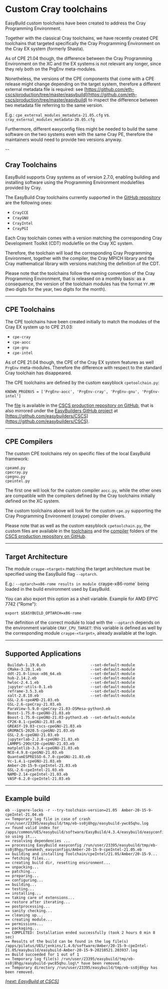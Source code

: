 # Custom Cray toolchains

EasyBuild custom toolchains have been created to address the Cray Programming Environment. 

Together with the classical Cray toolchains, we have recently created CPE toolchains that 
targeted specifically the Cray Programming Environment on the Cray EX system (formerly Shasta).

As of CPE 21.04 though, the difference between the Cray Programming Environment on the XC and
the EX systems is not relevant any longer, since they rely both on the PrgEnv meta-modules.

Nonetheless, the versions of the CPE components that come with a CPE release might change 
depending on the target system, therefore a different external metadata file is required:
see [https://github.com/eth-cscs/production/tree/master/easybuild](https://github.com/eth-cscs/production/tree/master/easybuild) to inspect the difference between two metadata file referring to the same version. 

E.g.: `cpe_external_modules_metadata-21.05.cfg` vs. `cray_external_modules_metadata-20.05.cfg`

Furthermore, different easyconfig files might be needed to build the same software on the 
two systems even with the same Cray PE, therefore the maintainers would need to provide 
two versions anyway.   

-- 

## Cray Toolchains

EasyBuild supports Cray systems as of version 2.7.0, enabling building and installing software using 
the Programming Environment modulefiles provided by Cray. 

The EasyBuild Cray toolchains currently supported in the [GitHub repository](https://github.com/easybuilders/easybuild-framework) 
are the following ones:

* `CrayCCE`
* `CrayGNU`
* `CrayIntel`
* `CrayPGI`

Each Cray toolchain comes with a version matching the corresponding Cray Development Toolkit (CDT) modulefile on the 
Cray XC system. 

Therefore, the toolchain will load the corresponding Cray Programming Environment, together with the compiler, 
the Cray MPICH library and the Cray mathematical library with versions matching the definition of the CDT. 

Please note that the toolchains follow the naming convention of the Cray Programming Environment, 
that is released on a monthly basis: as a consequence, the version of the toolchain modules has 
the format `YY.MM` (two digits for the year, two digits for the month). 

---

## CPE Toolchains

The CPE toolchains have been created initially to match the modules of the Cray EX system up to CPE 21.03:

* `cpe-cray`
* `cpe-aocc`
* `cpe-gnu`
* `cpe-intel`

As of CPE 21.04 though, the CPE of the Cray EX system features as well `PrgEnv` meta-modules.
Therefore the difference with respect to the standard Cray toolchain has disappeared.

The CPE toolchains are defined by the custom easyblock `cpetoolchain.py`:
```
KNOWN_PRGENVS = ['PrgEnv-aocc', 'PrgEnv-cray', 'PrgEnv-gnu', 'PrgEnv-intel']
```

The [file](https://github.com/eth-cscs/production/blob/master/easybuild/easyblocks/cpetoolchain.py) is available in the [CSCS production repository on GitHub](https://github.com/eth-cscs/production), that is also mirrored under the [EasyBuilders GitHub project](https://github.com/easybuilders) at [https://github.com/easybuilders/CSCS](https://github.com/easybuilders/CSCS). 

---

## CPE Compilers

The custom CPE toolchains rely on specific files of the local EasyBuild framework:
```
cpeamd.py
cpecray.py
cpegnu.py
cpeintel.py
```

The first one will look for the custom compiler `aocc.py`, while the other ones are compatible 
with the compilers defined by the Cray toolchains initially defined on the XC system.

The custom toolchains above will look for the custom `cpe.py` supporting the Cray Programming Environment 
(craype) compiler drivers. 

Please note that as well as the custom easyblock `cpetoolchain.py`, the custom files are available in the [toolchains](https://github.com/eth-cscs/production/tree/master/easybuild/toolchains) and the [compiler](https://github.com/eth-cscs/production/tree/master/easybuild/toolchains/compiler) folders of the [CSCS production repository on GitHub](https://github.com/eth-cscs/production).

---

## Target Architecture

The module `craype-<target>` matching the target architecture must be specified using the EasyBuild flag `--optarch`.

E.g.: `--optarch=x86-rome results in module `craype-x86-rome` being loaded in the build environment used by EasyBuild.

You can also export this option as a shell variable. Example for AMD EPYC 7742 ("Rome"):
```
export $EASYBUILD_OPTARCH=x86-rome
```

The definition of the correct module to load with the `--optarch` depends on the environment variable `CRAY_CPU_TARGET`:
this variable is defined as well by the corresponding module `craype-<target>`, already available at the login. 

---

## Supported Applications

```
 Buildah-1.19.0.eb                    --set-default-module
 CMake-3.20.1.eb                      --set-default-module
 ddt-21.0-linux-x86_64.eb             --set-default-module
 hub-2.14.2.eb                        --set-default-module
 hwloc-2.4.1.eb                       --set-default-module
 jupyter-utils-0.1.eb                 --set-default-module
 reframe-3.5.3.eb                     --set-default-module
 xalt-2.8.10.eb                       --set-default-module
 GSL-2.6-cpeAMD-21.03.eb
 GSL-2.6-cpeCray-21.03.eb
 ParaView-5.9.0-cpeCray-21.03-OSMesa-python3.eb
 Boost-1.75.0-cpeGNU-21.03.eb
 Boost-1.75.0-cpeGNU-21.03-python3.eb --set-default-module
 CP2K-8.1-cpeGNU-21.03.eb
 GREASY-19.03-cscs-cpeGNU-21.03.eb
 GROMACS-2020.5-cpeGNU-21.03.eb
 GSL-2.6-cpeGNU-21.03.eb
 jupyterlab-2.2.8-cpeGNU-21.03.eb
 LAMMPS-29Oct20-cpeGNU-21.03.eb
 matplotlib-3.3.4-cpeGNU-21.03.eb
 NCO-4.9.8-cpeGNU-21.03.eb
 QuantumESPRESSO-6.7.0-cpeGNU-21.03.eb
 Vc-1.4.1-cpeGNU-21.03.eb           
 Amber-20-15-9-cpeIntel-21.03.eb
 GSL-2.6-cpeIntel-21.03.eb
 NAMD-2.14-cpeIntel-21.03.eb
 VASP-6.2.0-cpeIntel-21.03.eb
```

---

## Example build

```
eb --ignore-locks -r --try-toolchain-version=21.05  Amber-20-15-9-cpeIntel-21.04.eb
== Temporary log file in case of crash /run/user/23395/easybuild/tmp/eb-ss0j8hgy/easybuild-ywc85qhu.log
== found valid index for /apps/common/UES/easybuild/software/EasyBuild/4.3.4/easybuild/easyconfigs, so using it...
== resolving dependencies ...
== processing EasyBuild easyconfig /run/user/23395/easybuild/tmp/eb-ss0j8hgy/tweaked\_easyconfigs/Amber-20-15-9-cpeIntel-21.05.eb
== building and installing Toolchain/cpeIntel/21.05/Amber/20-15-9...
== fetching files...
== creating build dir, resetting environment...
== unpacking...
== patching...
== preparing...
== configuring...
== building...
== testing...
== installing...
== taking care of extensions...
== restore after iterating...
== postprocessing...
== sanity checking...
== cleaning up...
== creating module...
== permissions...
== packaging...
== COMPLETED: Installation ended successfully (took 2 hours 0 min 8 sec)
== Results of the build can be found in the log file(s) /apps/pilatus/UES/jenkins/1.4.0/software/Amber/20-15-9-cpeIntel-21.05/easybuild/easybuild-Amber-20-15-9-20210521.203937.log
== Build succeeded for 1 out of 1
== Temporary log file(s) /run/user/23395/easybuild/tmp/eb-ss0j8hgy/easybuild-ywc85qhu.log\* have been removed.
== Temporary directory /run/user/23395/easybuild/tmp/eb-ss0j8hgy has been removed.
```

*[[next: EasyBuild at CSCS]](easybuild_at_cscs.md)*
